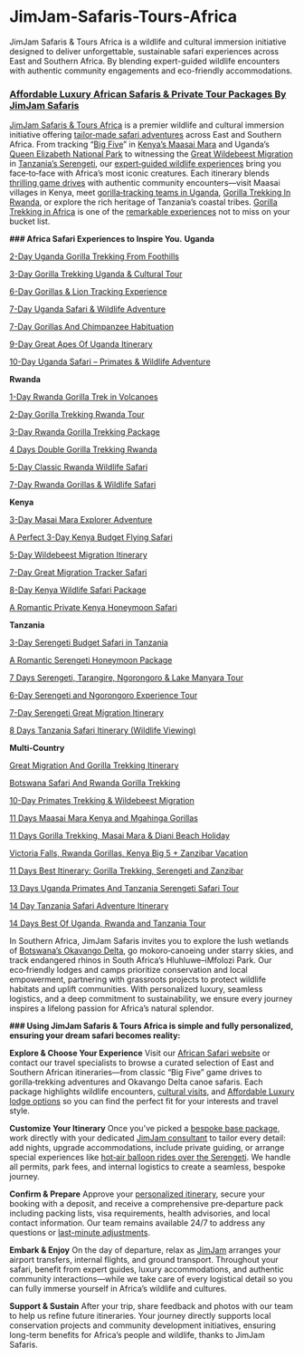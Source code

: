 # JimJam-Safaris-Tours-Africa
JimJam Safaris &amp; Tours Africa is a wildlife and cultural immersion initiative designed to deliver unforgettable, sustainable safari experiences across East and Southern Africa. By blending expert-guided wildlife encounters with authentic community engagements and eco-friendly accommodations.
### **[Affordable Luxury African Safaris & Private Tour Packages By JimJam Safaris](https://jimjamsafaris.com/)**
[JimJam Safaris & Tours Africa](https://jimjamsafaris.com/) is a premier wildlife and cultural immersion initiative offering [tailor‑made safari adventures](https://jimjamsafaris.com/african-safari-packages/) across East and Southern Africa. From tracking “[Big Five](https://jimjamsafaris.com/big-5-african-safaris/)” in [Kenya’s Maasai Mara](https://jimjamsafaris.com/maasai-mara-national-reserve/) and Uganda’s [Queen Elizabeth National Park](https://jimjamsafaris.com/queen-elizabeth-national-park/) to witnessing the [Great Wildebeest Migration](https://jimjamsafaris.com/wildebeest-migration/) in [Tanzania’s Serengeti](https://jimjamsafaris.com/serengeti-national-park/), our [expert‑guided wildlife experiences](https://jimjamsafaris.com/wildlife-tours/) bring you face‑to‑face with Africa’s most iconic creatures. Each itinerary blends [thrilling game drives](https://jimjamsafaris.com/wildlife-tours/) with authentic community encounters—visit Maasai villages in Kenya, meet [gorilla‑tracking teams in Uganda](https://jimjamsafaris.com/uganda-gorilla-trekking/), [Gorilla Trekking In Rwanda](https://jimjamsafaris.com/rwanda-gorilla-trek-itinerary/), or explore the rich heritage of Tanzania’s coastal tribes. [Gorilla Trekking in Africa](https://jimjamsafaris.com/gorilla-trekking/) is one of the [remarkable experiences](https://jimjamsafaris.com/primate-safaris/) not to miss on your bucket list.

**### Africa Safari Experiences to Inspire You.**
**Uganda**

[2-Day Uganda Gorilla Trekking From Foothills](https://jimjamsafaris.com/gentle-giants-of-uganda/)

[3-Day Gorilla Trekking Uganda & Cultural Tour](https://jimjamsafaris.com/3-day-uganda-gorilla-trekking-tour/)

[6-Day Gorillas & Lion Tracking Experience](https://jimjamsafaris.com/gorillas-and-lion-tracking/)

[7-Day Uganda Safari & Wildlife Adventure](https://jimjamsafaris.com/7-days-uganda-safari/)

[7-Day Gorillas And Chimpanzee Habituation](https://jimjamsafaris.com/gorillas-and-chimpanzee-habituation/)

[9-Day Great Apes Of Uganda Itinerary](https://jimjamsafaris.com/9-days-great-apes-of-uganda/)

[10-Day Uganda Safari – Primates & Wildlife Adventure](https://jimjamsafaris.com/10-days-uganda-safari/)

**Rwanda**

[1-Day Rwanda Gorilla Trek in Volcanoes](https://jimjamsafaris.com/rwanda-gorilla-trek-itinerary/)

[2-Day Gorilla Trekking Rwanda Tour](https://jimjamsafaris.com/2-day-rwanda-gorilla-tour/)

[3-Day Rwanda Gorilla Trekking Package](https://jimjamsafaris.com/gorilla-trek-rwanda/)

[4 Days Double Gorilla Trekking Rwanda](https://jimjamsafaris.com/4-days-double-gorilla-trekking/)

[5-Day Classic Rwanda Wildlife Safari](https://jimjamsafaris.com/rwanda-gorillas-and-akagera-wildlife-safari/)

[7-Day Rwanda Gorillas & Wildlife Safari](https://jimjamsafaris.com/7-days-rwanda-safari/)

**Kenya**

[3-Day Masai Mara Explorer Adventure](https://jimjamsafaris.com/3%e2%80%91day-mara-explorer-adventure/)

[A Perfect 3-Day Kenya Budget Flying Safari](https://jimjamsafaris.com/3-day-fly-in-budget-safari/)

[5-Day Wildebeest Migration Itinerary](https://jimjamsafaris.com/masai-mara-private-luxury-lodge-safari/)

[7-Day Great Migration Tracker Safari](https://jimjamsafaris.com/7-day-epic-wildebeest-migration-safari/)

[8-Day Kenya Wildlife Safari Package](https://jimjamsafaris.com/masai-mara-cultural-and-wildlife/)

[A Romantic Private Kenya Honeymoon Safari](https://jimjamsafaris.com/romantic-private-safari/)


**Tanzania**

[3-Day Serengeti Budget Safari in Tanzania](https://jimjamsafaris.com/3-day-serengeti-budget-safari/)

[A Romantic Serengeti Honeymoon Package](https://jimjamsafaris.com/serengeti-honeymoon/)

[7 Days Serengeti, Tarangire, Ngorongoro & Lake Manyara Tour](https://jimjamsafaris.com/tarangire-serengeti-ngorongoro-crater/)

[6-Day Serengeti and Ngorongoro Experience Tour](https://jimjamsafaris.com/6-day-serengeti-and-ngorongoro/)

[7-Day Serengeti Great Migration Itinerary](https://jimjamsafaris.com/7-day-great-migration/)

[8 Days Tanzania Safari Itinerary (Wildlife Viewing)](https://jimjamsafaris.com/8-days-tanzania-safari/)

**Multi-Country**

[Great Migration And Gorilla Trekking Itinerary](https://jimjamsafaris.com/migration-and-gorilla-trekking/)

[Botswana Safari And Rwanda Gorilla Trekking](https://jimjamsafaris.com/botswana-safari-and-rwanda-gorilla-trekking/)

[10-Day Primates Trekking & Wildebeest Migration](https://jimjamsafaris.com/primates-trekking-and-wildebeest-migration/)

[11 Days Maasai Mara Kenya and Mgahinga Gorillas](https://jimjamsafaris.com/11-days-masai-mara-and-mgahinga-gorillas/)

[11 Days Gorilla Trekking, Masai Mara & Diani Beach Holiday](https://jimjamsafaris.com/gorillas-masai-mara-and-diani-beach/)

[Victoria Falls, Rwanda Gorillas, Kenya Big 5 + Zanzibar Vacation](https://jimjamsafaris.com/16-day-luxury-safari/)

[11 Days Best Itinerary: Gorilla Trekking, Serengeti and Zanzibar](https://jimjamsafaris.com/gorillas-serengeti-and-zanzibar/)

[13 Days Uganda Primates And Tanzania Serengeti Safari Tour](https://jimjamsafaris.com/uganda-primates-and-tanzania-serengeti/)

[14 Day Tanzania Safari Adventure Itinerary](https://jimjamsafaris.com/14-day-tanzania-adventure/)

[14 Days Best Of Uganda, Rwanda and Tanzania Tour](https://jimjamsafaris.com/rwanda-uganda-tanzania-safari/)


In Southern Africa, JimJam Safaris invites you to explore the lush wetlands of [Botswana’s Okavango Delta](https://jimjamsafaris.com/the-okavango-delta-botswana/), go mokoro‑canoeing under starry skies, and track endangered rhinos in South Africa’s Hluhluwe–iMfolozi Park. Our eco‑friendly lodges and camps prioritize conservation and local empowerment, partnering with grassroots projects to protect wildlife habitats and uplift communities. With personalized luxury, seamless logistics, and a deep commitment to sustainability, we ensure every journey inspires a lifelong passion for Africa’s natural splendor.

**### Using JimJam Safaris & Tours Africa is simple and fully personalized, ensuring your dream safari becomes reality:**

**Explore & Choose Your Experience**
Visit our [African Safari website](https://jimjamsafaris.com/) or contact our travel specialists to browse a curated selection of East and Southern African itineraries—from classic “Big Five” game drives to gorilla‑trekking adventures and Okavango Delta canoe safaris. Each package highlights wildlife encounters, [cultural visits](https://jimjamsafaris.com/cultural/), and [Affordable Luxury lodge options](https://jimjamsafaris.com/hotels-and-lodges-in-africa/) so you can find the perfect fit for your interests and travel style.

**Customize Your Itinerary**
Once you’ve picked a [bespoke base package](https://jimjamsafaris.com/activities/), work directly with your dedicated [JimJam consultant](https://jimjamsafaris.com/about-us/) to tailor every detail: add nights, upgrade accommodations, include private guiding, or arrange special experiences like [hot‑air balloon rides over the Serengeti](https://jimjamsafaris.com/hot-air-balloon-safaris-in-serengeti/). We handle all permits, park fees, and internal logistics to create a seamless, bespoke journey.

**Confirm & Prepare**
Approve your [personalized itinerary](https://jimjamsafaris.com/luxury-african-safaris/), secure your booking with a deposit, and receive a comprehensive pre‑departure pack including packing lists, visa requirements, health advisories, and local contact information. Our team remains available 24/7 to address any questions or [last-minute adjustments](https://jimjamsafaris.com/last-minute-deals/).

**Embark & Enjoy**
On the day of departure, relax as [JimJam](https://jimjamsafaris.com/) arranges your airport transfers, internal flights, and ground transport. Throughout your safari, benefit from expert guides, luxury accommodations, and authentic community interactions—while we take care of every logistical detail so you can fully immerse yourself in Africa’s wildlife and cultures.

**Support & Sustain**
After your trip, share feedback and photos with our team to help us refine future itineraries. Your journey directly supports local conservation projects and community development initiatives, ensuring long-term benefits for Africa’s people and wildlife, thanks to JimJam Safaris.
